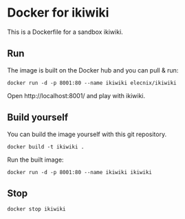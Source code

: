 # Docker for ikiwiki

This is a Dockerfile for a sandbox ikiwiki.

## Run

The image is built on the Docker hub and you can pull & run:

    docker run -d -p 8001:80 --name ikiwiki elecnix/ikiwiki

Open http://localhost:8001/ and play with ikiwiki.
   
## Build yourself

You can build the image yourself with this git repository.

    docker build -t ikiwiki .

Run the built image:

    docker run -d -p 8001:80 --name ikiwiki ikiwiki

## Stop

    docker stop ikiwiki

